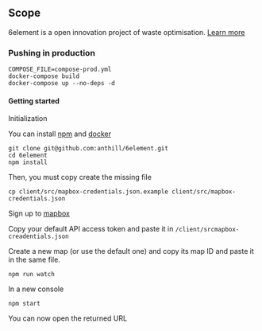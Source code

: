 ## Scope

6element is a open innovation project of waste optimisation.
[Learn more](http://ants.builders/pages/6element.html)


### Pushing in production

```
COMPOSE_FILE=compose-prod.yml
docker-compose build
docker-compose up --no-deps -d
```

#### Getting started

Initialization

You can install [npm](https://github.com/nodesource/distributions#install-nodejs) 
and [docker](https://docs.docker.com/installation/ubuntulinux/#installing-docker-on-ubuntu)


````
git clone git@github.com:anthill/6element.git
cd 6element
npm install
````

Then, you must copy create the missing file

````
cp client/src/mapbox-credentials.json.example client/src/mapbox-credentials.json
````

Sign up to [mapbox](https://www.mapbox.com/)

Copy your default API access token and paste it in `/client/srcmapbox-creadentials.json` 

Create a new map (or use the default one) and copy its map ID and paste it in the same file.


````
npm run watch
````

In a new console

```
npm start
````

You can now open the returned URL




